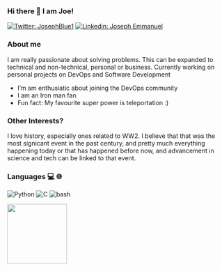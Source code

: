 ### Hi there 👋 I am Joe!

[![Twitter: JosephBlue1](https://img.shields.io/twitter/follow/JosephBlue1?style=social)](https://twitter.com/JosephBlue1)
[![Linkedin: Joseph Emmanuel](https://img.shields.io/badge/joe-blue?style=flat-square&logo=Linkedin&logoColor=white&link=https://www.linkedin.com/in/joseph-emmanuel-i/)](https://www.linkedin.com/in/joseph-emmanuel-i/)

### About me
I am really passionate about solving problems. This can be expanded to technical and non-technical, personal or business. 
Currently working on personal projects on DevOps and Software Development
- I’m am enthusiatic about joining the DevOps community
- I am an Iron man fan
- Fun fact: My favourite super power is teleportation :)

### Other Interests?
I love history, especially ones related to WW2. I believe that that was the most signicant event in the past century, and pretty much everything happening today or that has happened before now, and advancement in science and tech can be linked to that event.

### Languages 💻 🌐
![Python](https://img.shields.io/badge/-python-fff?style=flat&logo=python)
![C](https://img.shields.io/badge/-C-fff?&logo=C)
![bash](https://img.shields.io/badge/-bash-fff?&logo=bash)


<img height="137px" src="https://github-readme-stats.vercel.app/api/top-langs/?username=dnjoe96&hide=html&hide_title=true&hide_border=true&layout=compact&langs_count=7&exclude_repo=comp426,Redventures-Movie-Quotes&text_color=000&icon_color=fff&bg_color=0,52fa5a,4dfcff,c64dff&theme=graywhite"/></a>
